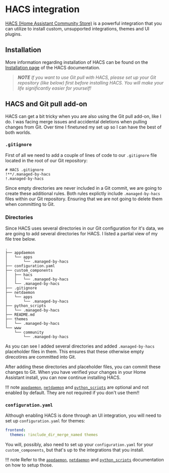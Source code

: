 # HACS integration

[HACS (Home Assistant Community Store)](https://hacs.xyz/) is a powerful integration that you can utilize to install custom, unsupported integrations, themes and UI plugins.

## Installation

More information regarding installation of HACS can be found on the [Installation page](https://hacs.xyz/docs/installation/prerequisites) of the HACS documentation.

> _**NOTE** If you want to use Git pull with HACS, please set up your Git repository (like below) first before installing HACS. You will make your life significantly easier for yourself!_

## HACS and Git pull add-on

HACS can get a bit tricky when you are also using the Git pull add-on, like I do. I was facing merge issues and accidental deletions when pulling changes from Git. Over time I finetuned my set up so I can have the best of both worlds.

### `.gitignore`

First of all we need to add a couple of lines of code to our `.gitignore` file located in the root of our Git repository:

```gitignore
# HACS .gitignore
!**/.managed-by-hacs
!.managed-by-hacs
```

Since empty directories are never included in a Git commit, we are going to create these additional rules. Both rules explictly include `.managed-by-hacs` files within our Git repository. Ensuring that we are not going to delete them when committing to Git.

### Directories

Since HACS uses several directories in our Git configuration for it's data, we are going to add several directories for HACS. I listed a partial view of my file tree below.

```tree
.
├── appdaemon
│   └── apps
│       └── .managed-by-hacs
├── configuration.yaml
├── custom_components
│   ├── hacs
│   │   └── .managed-by-hacs
│   └── .managed-by-hacs
├── .gitignore
├── netdaemon
│   └── apps
│       └── .managed-by-hacs
├── python_scripts
│   └── .managed-by-hacs
├── README.md
├── themes
│   └── .managed-by-hacs
└── www
    └── community
        └── .managed-by-hacs
```

As you can see I added several directories and added `.managed-by-hacs` placeholder files in them. This ensures that these otherwise empty direcotires are committed into Git. 

After adding these directories and placeholder files, you can commit these changes to Git. When you have verified your changes in your Home Assistant install, you can now continue installing HACS.

!!! note 
    [`appdaemon`](https://hacs.xyz/docs/categories/appdaemon_apps), [`netdaemon`](https://hacs.xyz/docs/categories/netdaemon_apps) and [`python_scripts`](https://hacs.xyz/docs/categories/python_scripts) are optional and not enabled by default. They are not required if you don't use them!!

### `configuration.yaml`

Although enabling HACS is done through an UI integration, you will need to set up `configuration.yaml` for themes:

```yaml
frontend:
  themes: !include_dir_merge_named themes
```

You will, possibly, also need to set up your `configuration.yaml` for your `custom_components`, but that's up to the integrations that you install.

!!! note 
    Refer to the [`appdaemon`](https://hacs.xyz/docs/categories/appdaemon_apps), [`netdaemon`](https://hacs.xyz/docs/categories/netdaemon_apps) and [`python_scripts`](https://hacs.xyz/docs/categories/python_scripts) documentation on how to setup those.
